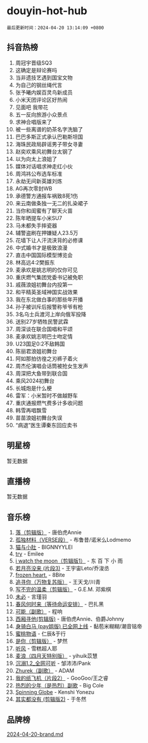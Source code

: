 # douyin-hot-hub

`最后更新时间：2024-04-20 13:14:09 +0800`

## 抖音热榜

1. 周冠宇晋级SQ3
1. 这确定是辩论赛吗
1. 当非遗技艺遇到国宝文物
1. 为自己的钢丝绳代言
1. 张予曦内娱百灵鸟新成员
1. 小米天团评论区好热闹
1. 见面吧 我带花
1. 五一反向旅游小众景点
1. 求神合唱版来了
1. 被一些离谱的奶茶名字洗脑了
1. 巴巴多斯正式承认巴勒斯坦国
1. 海珠民政局辟谣男子带女寻妻
1. 赵奕欢乘风初舞台太钢了
1. 以为向太上浪姐了
1. 媒体对话唱求神走红小伙
1. 周鸿祎公布选车标准
1. 永劫无间新英雄刘炼
1. AG再次零封WB
1. 承德警方通报车祸致8死1伤
1. 来云南做条独一无二的扎染裙子
1. 当你和闺蜜有了聊天火苗
1. 陈年晒提车小米SU7
1. 马未都失手摔瓷器
1. 辅警盗刷在押嫌疑人23.5万
1. 花墙下让人汗流浃背的必修课
1. 中式婚书才是极致浪漫
1. 直击中国国际模型博览会
1. 林高远4:2樊振东
1. 麦承欢是姚志明的仅你可见
1. 重庆燃气集团党委书记被免职
1. 戚薇浪姐初舞台内投第一
1. 和平精英圣域神国实战效果
1. 我在东北做白事的那些年开播
1. 孙子被训斥后报警称爷爷有枪
1. 3名乌士兵渡河上岸向俄军投降
1. 送别27岁牺牲民警武霖
1. 周深谈在联合国唱和平颂
1. 麦承欢姚志明巴士吻定情
1. U23国足0:2不敌韩国
1. 陈丽君浪姐初舞台
1. 阿如那拍彷徨之刃裤子着火
1. 周杰伦演唱会话筒被抢女生发声
1. 周深把大鱼带到联合国
1. 乘风2024初舞台
1. 长城炮是什么梗
1. 雷军：小米暂时不做越野车
1. 重庆通报燃气费多计多收问题
1. 韩雪再唱飘雪
1. 苗苗浪姐初舞台失误
1. “病退”医生谭秦东回应卖书

## 明星榜

暂无数据

## 直播榜

暂无数据

## 音乐榜

1. [落（剪辑版）](https://sf5-hl-cdn-tos.douyinstatic.com/obj/tos-cn-ve-2774/o0h6HvN1BBbli9LtU3i5fQIleBQMF5Cg4TZmmC) - 唐伯虎Annie
1. [孤独材料（VERSE段）](https://sf3-cdn-tos.douyinstatic.com/obj/tos-cn-ve-2774/ocX7glDNHYlwFeYrGQfBZoThtvPWy8tCCEBGKQ) - 布鲁昔/诺米么Lodmemo
1. [猫与小肚](https://sf5-hl-cdn-tos.douyinstatic.com/obj/tos-cn-ve-2774/osZeoClMECgK8DYl6VebABgbchEtPYQjZEnRtd) - BIGNNYYLEI
1. [try](https://sf3-cdn-tos.douyinstatic.com/obj/tos-cn-ve-2774/oMCYLreazYIFEgVb1vQdrJnJTbe8DDfiCA6gKw) - Emilee
1. [i watch the moon（剪辑版1）](https://sf5-hl-cdn-tos.douyinstatic.com/obj/tos-cn-ve-2774/o0I9mSChzHZANMJIEBfkCQzzg6N5WAcVtqft9P) - 东 百 下 小 雨
1. [若月亮没来 (片段3)](https://sf5-hl-cdn-tos.douyinstatic.com/obj/tos-cn-ve-2774/okfyEUsGW1B1ovJi5JiN9IjvAT2lMwA054GoEB) - 王宇宙Leto/乔浚丞
1. [frozen heart.](https://sf3-cdn-tos.douyinstatic.com/obj/tos-cn-ve-2774/oIIWJfyjIACZA9zQMtnJ6hQQhFC4vhCupoRBsO) - 8Bite
1. [追寻你（万物复苏版）](https://sf5-hl-cdn-tos.douyinstatic.com/obj/tos-cn-ve-2774/oYeAZJsbjIDit9APmBg8u6uDUQnHmoCf3gbo74) - 王天戈/川青
1. [写不完的温柔（剪辑版）](https://sf5-hl-cdn-tos.douyinstatic.com/obj/tos-cn-ve-2774/oYBzzZQJ233GfwkemJJffAIWgeIYrjZfWhHTcG) - G.E.M. 邓紫棋
1. [未必](https://sf5-hl-cdn-tos.douyinstatic.com/obj/tos-cn-ve-2774/ogntQMFnKQDZUgTCYuJgfLEtleYZZFxBQqhhFB) - 言瑾羽
1. [春风何时来（等待命运安排）](https://sf3-cdn-tos.douyinstatic.com/obj/tos-cn-ve-2774/oICBNbD3gelMfB4WgiD1KI2jQtXZE2FgHLwtsl) - 巴扎黑
1. [可能（副歌）](https://sf3-cdn-tos.douyinstatic.com/obj/tos-cn-ve-2774/cde1731888894259b333569393c2fb51) - 程响
1. [西厢寻他(剪辑版)](https://sf5-hl-cdn-tos.douyinstatic.com/obj/tos-cn-ve-2774/oUsAVfAQKlRNxEv5qxvIB8o5qmIWUcXbzJKJhw) - 唐伯虎Annie、伯爵Johnny
1. [身骑白马 (pay姐版) 已全网上线](https://sf3-cdn-tos.douyinstatic.com/obj/tos-cn-ve-2774/oQLO5ZgLsFkaDhdIIveF2zUCgfweY0gWaH4AQG) - 黏苞米糊糊/潮音铭帝
1. [蜜桃物语](https://sf3-cdn-tos.douyinstatic.com/obj/tos-cn-ve-2774/oIhOSCZtIACtYU4XQkngiW9kCBfVD1Fz9IYeqL) - 仁辰&于行
1. [是你（剪辑版）](https://sf5-hl-cdn-tos.douyinstatic.com/obj/tos-cn-ve-2774/46019dae783c4c969944217fe1cfafc4) - 梦然
1. [听风](https://sf3-cdn-tos.douyinstatic.com/obj/tos-cn-ve-2774/oAPa3yDDDIZygYzQdBemCAIngcCeEARgbQDtJC) - 雪糕超人耶
1. [麦浪（四月天特别版）](https://sf5-hl-cdn-tos.douyinstatic.com/obj/tos-cn-ve-2774/26f5501a6547411fa3fbedc592fed0ad) - yihuik苡慧
1. [沉溺1.2_全网可听](https://sf5-hl-cdn-tos.douyinstatic.com/obj/tos-cn-ve-2774/ok2QoiBqsWAX9McZmWiI9gAB0EzwD4Xj6yfmtH) - 邹沛沛/Pank
1. [Zhurek（副歌）](https://sf5-hl-cdn-tos.douyinstatic.com/obj/tos-cn-ve-2774/ooQm8FBZQDlf0btEYgVpCcSCQfrdJGBEKZYBGS) - ADAM
1. [我的纸飞机（片段2）](https://sf3-cdn-tos.douyinstatic.com/obj/tos-cn-ve-2774/oM2ZrKcg2CD5AeRB2gkeXOFB1IxAGJdZPazYHf) - GooGoo/王之睿
1. [热烈的少年（是热烈）副歌](https://sf5-hl-cdn-tos.douyinstatic.com/obj/tos-cn-ve-2774/owVNI0CLDAUMtSz6TEYvfFBFL4UDFFhLfgK8fa) - Big Cole
1. [Spinning Globe](https://sf5-hl-cdn-tos.douyinstatic.com/obj/tos-cn-ve-2774/oAYhDobngQZXzvJaWpxueRR0jC4FZDexedXDYA) - Kenshi Yonezu
1. [其实都没有 (剪辑版2)](https://sf5-hl-cdn-tos.douyinstatic.com/obj/tos-cn-ve-2774/oEBNQenHZtBhxYjGgUDQk0BCHTigQafgFlbQ7k) - 于冬然

## 品牌榜

[2024-04-20-brand.md](2024-04-20-brand.md)
